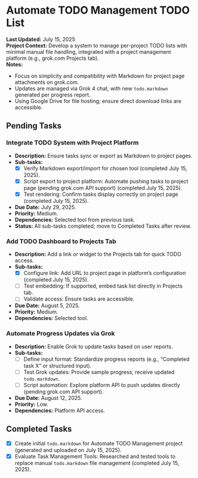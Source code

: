 # Automate TODO Management TODO List

**Last Updated:** July 15, 2025  
**Project Context:** Develop a system to manage per-project TODO lists with minimal manual file handling, integrated with a project management platform (e.g., grok.com Projects tab).  
**Notes:**  
- Focus on simplicity and compatibility with Markdown for project page attachments on grok.com.  
- Updates are managed via Grok 4 chat, with new `todo.markdown` generated per progress report.  
- Using Google Drive for file hosting; ensure direct download links are accessible.

## Pending Tasks

### Integrate TODO System with Project Platform
- **Description:** Ensure tasks sync or export as Markdown to project pages.
- **Sub-tasks:**
  - [x] Verify Markdown export/import for chosen tool (completed July 15, 2025).
  - [x] Script export to project platform: Automate pushing tasks to project page (pending grok.com API support) (completed July 15, 2025).
  - [x] Test rendering: Confirm tasks display correctly on project page (completed July 15, 2025).
- **Due Date:** July 29, 2025.  
- **Priority:** Medium.  
- **Dependencies:** Selected tool from previous task.  
- **Status:** All sub-tasks completed; move to Completed Tasks after review.

### Add TODO Dashboard to Projects Tab
- **Description:** Add a link or widget to the Projects tab for quick TODO access.
- **Sub-tasks:**
  - [x] Configure link: Add URL to project page in platform’s configuration (completed July 15, 2025).
  - [ ] Test embedding: If supported, embed task list directly in Projects tab.
  - [ ] Validate access: Ensure tasks are accessible.
- **Due Date:** August 5, 2025.  
- **Priority:** Medium.  
- **Dependencies:** Selected tool.

### Automate Progress Updates via Grok
- **Description:** Enable Grok to update tasks based on user reports.
- **Sub-tasks:**
  - [ ] Define input format: Standardize progress reports (e.g., “Completed task X” or structured input).
  - [ ] Test Grok updates: Provide sample progress, receive updated `todo.markdown`.
  - [ ] Script automation: Explore platform API to push updates directly (pending grok.com API support).
- **Due Date:** August 12, 2025.  
- **Priority:** Low.  
- **Dependencies:** Platform API access.

## Completed Tasks
- [x] Create initial `todo.markdown` for Automate TODO Management project (generated and uploaded on July 15, 2025).
- [x] Evaluate Task Management Tools: Researched and tested tools to replace manual `todo.markdown` file management (completed July 15, 2025).